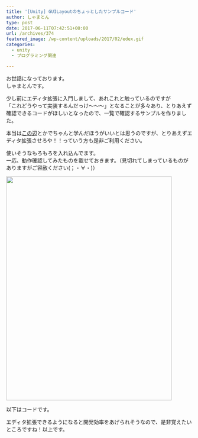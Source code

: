```yaml
---
title: '[Unity] GUILayoutのちょっとしたサンプルコード'
author: しゃまとん
type: post
date: 2017-06-11T07:42:51+00:00
url: /archives/374
featured_image: /wp-content/uploads/2017/02/edex.gif
categories:
  - unity
  - プログラミング関連

---
```

お世話になっております。  
しゃまとんです。

少し前にエディタ拡張に入門しまして、あれこれと触っているのですが  
「これどうやって実装するんだっけ〜〜〜」となることが多々あり、とりあえず確認できるコードがほしいとなったので、一覧で確認するサンプルを作りました。

本当は[この辺][1]とかでちゃんと学んだほうがいいとは思うのですが、とりあえずエディタ拡張させろや！！っていう方も是非ご利用ください。

使いそうなもろもろを入れ込んでます。  
一応、動作確認してみたものを載せておきます。（見切れてしまっているものがありますがご容赦ください(；・∀・)）

[<img src="https://shamaton.orz.hm/blog/wp-content/uploads/2017/02/edex.gif" alt="" width="448" height="606" class="aligncenter size-full wp-image-379" />][2]

以下はコードです。



エディタ拡張できるようになると開発効率をあげられそうなので、是非覚えたいところですね！以上です。

 [1]: http://anchan828.github.io/editor-manual/
 [2]: https://shamaton.orz.hm/blog/wp-content/uploads/2017/02/edex.gif